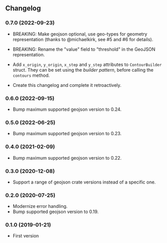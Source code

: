 ## Changelog

### 0.7.0 (2022-09-23)

- BREAKING: Make geojson optional, use geo-types for geometry representation
  (thanks to @michaelkirk, see #5 and #6 for details).

- BREAKING: Rename the "value" field to "threshold" in the GeoJSON representation.

- Add `x_origin`, `y_origin`, `x_step` and `y_step`
  attributes to `ContourBuilder` struct. They can be set using the *builder pattern*, before calling
  the `contours` method.

- Create this changelog and complete it retroactively.

### 0.6.0 (2022-09-15)

- Bump maximum supported geojson version to 0.24.

### 0.5.0 (2022-06-25)

- Bump maximum supported geojson version to 0.23.

### 0.4.0 (2021-02-09)

- Bump maximum supported geojson version to 0.22.

### 0.3.0 (2020-12-08)

- Support a range of geojson crate versions instead of a specific one.

### 0.2.0 (2020-07-25)

- Modernize error handling.
- Bump supported geojson version to 0.19.

### 0.1.0 (2019-01-21)

- First version